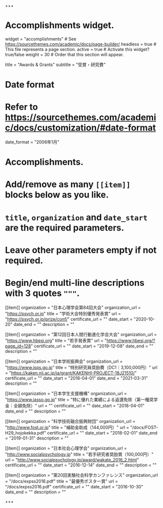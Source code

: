+++
# Accomplishments widget.
widget = "accomplishments"  # See https://sourcethemes.com/academic/docs/page-builder/
headless = true  # This file represents a page section.
active = true  # Activate this widget? true/false
weight = 30  # Order that this section will appear.

title = "Awards & Grants"
subtitle = "受賞・研究費"

# Date format
#   Refer to https://sourcethemes.com/academic/docs/customization/#date-format
date_format = "2006年1月"

# Accomplishments.
#   Add/remove as many `[[item]]` blocks below as you like.
#   `title`, `organization` and `date_start` are the required parameters.
#   Leave other parameters empty if not required.
#   Begin/end multi-line descriptions with 3 quotes `"""`.

[[item]]
  organization = "日本心理学会第84回大会"
  organization_url = "https://psych.or.jp"
  title = "学術大会特別優秀発表賞"
  url = "https://psych.or.jp/prize/conf/"
  certificate_url = ""
  date_start = "2020-10-20"
  date_end = ""
  description = ""

[[item]]
  organization = "第12回日本人間行動進化学会大会"
  organization_url = "https://www.hbesj.org"
  title = "若手発表賞"
  url = "https://www.hbesj.org/?page_id=128"
  certificate_url = ""
  date_start = "2019-12-08"
  date_end = ""
  description = ""

[[item]]
  organization = "日本学術振興会"
  organization_url = "https://www.jsps.go.jp"
  title = "特別研究員奨励費（DC1｜3,100,000円）"
  url = "https://kaken.nii.ac.jp/ja/grant/KAKENHI-PROJECT-18J21510/"
  certificate_url = ""
  date_start = "2018-04-01"
  date_end = "2021-03-31"
  description = ""

[[item]]
  organization = "日本学生支援機構"
  organization_url = "https://www.jasso.go.jp"
  title = "特に優れた業績による返還免除（第一種奨学金｜全額免除）"
  url = ""
  certificate_url = ""
  date_start = "2018-04-01"
  date_end = ""
  description = ""

[[item]]
  organization = "科学技術融合振興財団"
  organization_url = "http://www.fost.or.jp"
  title = "補助金助成（144,000円）"
  url = "/docs/FOST-H29_hojokekka.pdf"
  certificate_url = ""
  date_start = "2018-02-01"
  date_end = "2019-01-31"
  description = ""

[[item]]
  organization = "日本社会心理学会"
  organization_url = "http://www.socialpsychology.jp"
  title = "若手研究者奨励賞（100,000円）"
  url = "http://www.socialpsychology.jp/award/wakate_2016_2.html"
  certificate_url = ""
  date_start = "2016-12-14"
  date_end = ""
  description = ""

[[item]]
  organization = "第20回実験社会科学カンファレンス"
  organization_url = "/docs/expss2016.pdf"
  title = "最優秀ポスター賞"
  url = "/docs/expss2016.pdf"
  certificate_url = ""
  date_start = "2016-10-30"
  date_end = ""
  description = ""

+++
